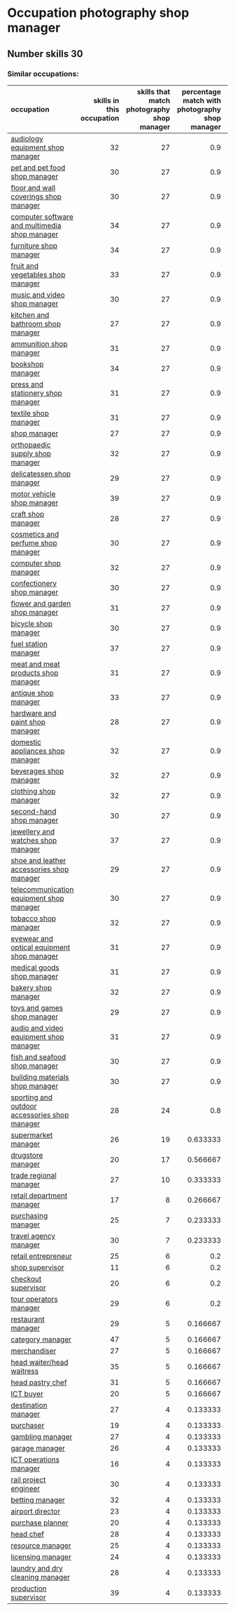 # Occupation photography shop manager
## Number skills 30
### Similar occupations:
| occupation                                                                                        |   skills in this occupation |   skills that match photography shop manager |   percentage match with photography shop manager |   skills not in photography shop manager |
|:--------------------------------------------------------------------------------------------------|----------------------------:|---------------------------------------------:|-------------------------------------------------:|-----------------------------------------:|
| [audiology equipment shop manager](audiology_equipment_shop_manager.md)                           |                          32 |                                           27 |                                         0.9      |                                        5 |
| [pet and pet food shop manager](pet_and_pet_food_shop_manager.md)                                 |                          30 |                                           27 |                                         0.9      |                                        3 |
| [floor and wall coverings shop manager](floor_and_wall_coverings_shop_manager.md)                 |                          30 |                                           27 |                                         0.9      |                                        3 |
| [computer software and multimedia shop manager](computer_software_and_multimedia_shop_manager.md) |                          34 |                                           27 |                                         0.9      |                                        7 |
| [furniture shop manager](furniture_shop_manager.md)                                               |                          34 |                                           27 |                                         0.9      |                                        7 |
| [fruit and vegetables shop manager](fruit_and_vegetables_shop_manager.md)                         |                          33 |                                           27 |                                         0.9      |                                        6 |
| [music and video shop manager](music_and_video_shop_manager.md)                                   |                          30 |                                           27 |                                         0.9      |                                        3 |
| [kitchen and bathroom shop manager](kitchen_and_bathroom_shop_manager.md)                         |                          27 |                                           27 |                                         0.9      |                                        0 |
| [ammunition shop manager](ammunition_shop_manager.md)                                             |                          31 |                                           27 |                                         0.9      |                                        4 |
| [bookshop manager](bookshop_manager.md)                                                           |                          34 |                                           27 |                                         0.9      |                                        7 |
| [press and stationery shop manager](press_and_stationery_shop_manager.md)                         |                          31 |                                           27 |                                         0.9      |                                        4 |
| [textile shop manager](textile_shop_manager.md)                                                   |                          31 |                                           27 |                                         0.9      |                                        4 |
| [shop manager](shop_manager.md)                                                                   |                          27 |                                           27 |                                         0.9      |                                        0 |
| [orthopaedic supply shop manager](orthopaedic_supply_shop_manager.md)                             |                          32 |                                           27 |                                         0.9      |                                        5 |
| [delicatessen shop manager](delicatessen_shop_manager.md)                                         |                          29 |                                           27 |                                         0.9      |                                        2 |
| [motor vehicle shop manager](motor_vehicle_shop_manager.md)                                       |                          39 |                                           27 |                                         0.9      |                                       12 |
| [craft shop manager](craft_shop_manager.md)                                                       |                          28 |                                           27 |                                         0.9      |                                        1 |
| [cosmetics and perfume shop manager](cosmetics_and_perfume_shop_manager.md)                       |                          30 |                                           27 |                                         0.9      |                                        3 |
| [computer shop manager](computer_shop_manager.md)                                                 |                          32 |                                           27 |                                         0.9      |                                        5 |
| [confectionery shop manager](confectionery_shop_manager.md)                                       |                          30 |                                           27 |                                         0.9      |                                        3 |
| [flower and garden shop manager](flower_and_garden_shop_manager.md)                               |                          31 |                                           27 |                                         0.9      |                                        4 |
| [bicycle shop manager](bicycle_shop_manager.md)                                                   |                          30 |                                           27 |                                         0.9      |                                        3 |
| [fuel station manager](fuel_station_manager.md)                                                   |                          37 |                                           27 |                                         0.9      |                                       10 |
| [meat and meat products shop manager](meat_and_meat_products_shop_manager.md)                     |                          31 |                                           27 |                                         0.9      |                                        4 |
| [antique shop manager](antique_shop_manager.md)                                                   |                          33 |                                           27 |                                         0.9      |                                        6 |
| [hardware and paint shop manager](hardware_and_paint_shop_manager.md)                             |                          28 |                                           27 |                                         0.9      |                                        1 |
| [domestic appliances shop manager](domestic_appliances_shop_manager.md)                           |                          32 |                                           27 |                                         0.9      |                                        5 |
| [beverages shop manager](beverages_shop_manager.md)                                               |                          32 |                                           27 |                                         0.9      |                                        5 |
| [clothing shop manager](clothing_shop_manager.md)                                                 |                          32 |                                           27 |                                         0.9      |                                        5 |
| [second-hand shop manager](second-hand_shop_manager.md)                                           |                          30 |                                           27 |                                         0.9      |                                        3 |
| [jewellery and watches shop manager](jewellery_and_watches_shop_manager.md)                       |                          37 |                                           27 |                                         0.9      |                                       10 |
| [shoe and leather accessories shop manager](shoe_and_leather_accessories_shop_manager.md)         |                          29 |                                           27 |                                         0.9      |                                        2 |
| [telecommunication equipment shop manager](telecommunication_equipment_shop_manager.md)           |                          30 |                                           27 |                                         0.9      |                                        3 |
| [tobacco shop manager](tobacco_shop_manager.md)                                                   |                          32 |                                           27 |                                         0.9      |                                        5 |
| [eyewear and optical equipment shop manager](eyewear_and_optical_equipment_shop_manager.md)       |                          31 |                                           27 |                                         0.9      |                                        4 |
| [medical goods shop manager](medical_goods_shop_manager.md)                                       |                          31 |                                           27 |                                         0.9      |                                        4 |
| [bakery shop manager](bakery_shop_manager.md)                                                     |                          32 |                                           27 |                                         0.9      |                                        5 |
| [toys and games shop manager](toys_and_games_shop_manager.md)                                     |                          29 |                                           27 |                                         0.9      |                                        2 |
| [audio and video equipment shop manager](audio_and_video_equipment_shop_manager.md)               |                          31 |                                           27 |                                         0.9      |                                        4 |
| [fish and seafood shop manager](fish_and_seafood_shop_manager.md)                                 |                          30 |                                           27 |                                         0.9      |                                        3 |
| [building materials shop manager](building_materials_shop_manager.md)                             |                          30 |                                           27 |                                         0.9      |                                        3 |
| [sporting and outdoor accessories shop manager](sporting_and_outdoor_accessories_shop_manager.md) |                          28 |                                           24 |                                         0.8      |                                        4 |
| [supermarket manager](supermarket_manager.md)                                                     |                          26 |                                           19 |                                         0.633333 |                                        7 |
| [drugstore manager](drugstore_manager.md)                                                         |                          20 |                                           17 |                                         0.566667 |                                        3 |
| [trade regional manager](trade_regional_manager.md)                                               |                          27 |                                           10 |                                         0.333333 |                                       17 |
| [retail department manager](retail_department_manager.md)                                         |                          17 |                                            8 |                                         0.266667 |                                        9 |
| [purchasing manager](purchasing_manager.md)                                                       |                          25 |                                            7 |                                         0.233333 |                                       18 |
| [travel agency manager](travel_agency_manager.md)                                                 |                          30 |                                            7 |                                         0.233333 |                                       23 |
| [retail entrepreneur](retail_entrepreneur.md)                                                     |                          25 |                                            6 |                                         0.2      |                                       19 |
| [shop supervisor](shop_supervisor.md)                                                             |                          11 |                                            6 |                                         0.2      |                                        5 |
| [checkout supervisor](checkout_supervisor.md)                                                     |                          20 |                                            6 |                                         0.2      |                                       14 |
| [tour operators manager](tour_operators_manager.md)                                               |                          29 |                                            6 |                                         0.2      |                                       23 |
| [restaurant manager](restaurant_manager.md)                                                       |                          29 |                                            5 |                                         0.166667 |                                       24 |
| [category manager](category_manager.md)                                                           |                          47 |                                            5 |                                         0.166667 |                                       42 |
| [merchandiser](merchandiser.md)                                                                   |                          27 |                                            5 |                                         0.166667 |                                       22 |
| [head waiter/head waitress](head_waiter-head_waitress.md)                                         |                          35 |                                            5 |                                         0.166667 |                                       30 |
| [head pastry chef](head_pastry_chef.md)                                                           |                          31 |                                            5 |                                         0.166667 |                                       26 |
| [ICT buyer](ICT_buyer.md)                                                                         |                          20 |                                            5 |                                         0.166667 |                                       15 |
| [destination manager](destination_manager.md)                                                     |                          27 |                                            4 |                                         0.133333 |                                       23 |
| [purchaser](purchaser.md)                                                                         |                          19 |                                            4 |                                         0.133333 |                                       15 |
| [gambling manager](gambling_manager.md)                                                           |                          27 |                                            4 |                                         0.133333 |                                       23 |
| [garage manager](garage_manager.md)                                                               |                          26 |                                            4 |                                         0.133333 |                                       22 |
| [ICT operations manager](ICT_operations_manager.md)                                               |                          16 |                                            4 |                                         0.133333 |                                       12 |
| [rail project engineer](rail_project_engineer.md)                                                 |                          30 |                                            4 |                                         0.133333 |                                       26 |
| [betting manager](betting_manager.md)                                                             |                          32 |                                            4 |                                         0.133333 |                                       28 |
| [airport director](airport_director.md)                                                           |                          23 |                                            4 |                                         0.133333 |                                       19 |
| [purchase planner](purchase_planner.md)                                                           |                          20 |                                            4 |                                         0.133333 |                                       16 |
| [head chef](head_chef.md)                                                                         |                          28 |                                            4 |                                         0.133333 |                                       24 |
| [resource manager](resource_manager.md)                                                           |                          25 |                                            4 |                                         0.133333 |                                       21 |
| [licensing manager](licensing_manager.md)                                                         |                          24 |                                            4 |                                         0.133333 |                                       20 |
| [laundry and dry cleaning manager](laundry_and_dry_cleaning_manager.md)                           |                          28 |                                            4 |                                         0.133333 |                                       24 |
| [production supervisor](production_supervisor.md)                                                 |                          39 |                                            4 |                                         0.133333 |                                       35 |
